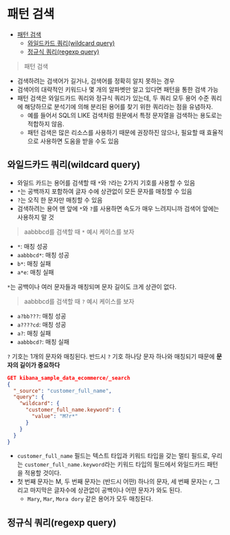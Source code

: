 # 패턴 검색

- [패턴 검색](#패턴-검색)
  - [와일드카드 쿼리(wildcard query)](#와일드카드-쿼리wildcard-query)
  - [정규식 쿼리(regexp query)](#정규식-쿼리regexp-query)

> 패턴 검색

- 검색하려는 검색어가 길거나, 검색어를 정확히 알지 못하는 경우
- 검색어의 대략적인 키워드나 몇 개의 알파벳만 알고 있다면 패턴을 통한 검색 가능
- 패턴 검색은 와일드카드 쿼리와 정규식 쿼리가 있는데, 두 쿼리 모두 용어 수준 쿼리에 해당하므로 분석기에 의해 분리된 용어를 찾기 위한 쿼리라는 점을 유념하자.
  - 예를 들어서 SQL의 LIKE 검색처럼 원문에서 특정 문자열을 검색하는 용도로는 적합하지 않음.
  - 패턴 검색은 많은 리소스를 사용하기 때문에 권장하진 않으나, 필요할 때 효율적으로 사용하면 도움을 받을 수도 있음

## 와일드카드 쿼리(wildcard query)
- 와일드 카드는 용어를 검색할 때 `*`와 `?`라는 2가지 기호를 사용할 수 있음
- `*`는 공백까지 포함하여 글자 수에 상관없이 모든 문자를 매칭할 수 있음
- `?`는 오직 한 문자만 매칭할 수 있음
- 검색하려는 용어 맨 앞에 `*`와 `?`를 사용하면 속도가 매우 느려지니까 검색어 앞에는 사용하지 말 것


> aabbbcd를 검색할 때 `*` 예시 케이스를 보자
- `*`: 매칭 성공
- `aabbbcd*`: 매칭 성공
- `b*`: 매칭 실패
- `a*e`: 매칭 실패

`*`는 공백이나 여러 문자들과 매칭되며 문자 길이도 크게 상관이 없다.

> aabbbcd를 검색할 때 `?` 예시 케이스를 보자
- `a?bb???`: 매칭 성공
- `a????cd`: 매칭 성공
- `a?`: 매칭 실패
- `aabbbcd?`: 매칭 실패

`?` 기호는 1개의 문자와 매칭된다.
반드시 `?` 기호 하나당 문자 하나와 매칭되기 때문에 **문자의 길이가 중요하다**

```json
GET kibana_sample_data_ecommerce/_search
{
  "_source": "customer_full_name",
  "query": {
    "wildcard": {
      "customer_full_name.keyword": {
        "value": "M?r*"
      }
    }
  }
}
```
- `customer_full_name` 필드는 텍스트 타입과 키워드 타입을 갖는 멀티 필드로, 우리는 `customer_full_name.keyword`라는 키워드 타입의 필드에서 와일드카드 패턴을 적용할 것이다.
- 첫 번째 문자는 M, 두 번째 문자는 (반드시 어떤) 하나의 문자, 세 번째 문자는 r, 그리고 마지막은 글자수에 상관없이 공백이나 어떤 문자가 와도 된다.
  - `Mary`, `Mar`, `Mora dory` 같은 용어가 모두 매칭된다.

## 정규식 쿼리(regexp query)
